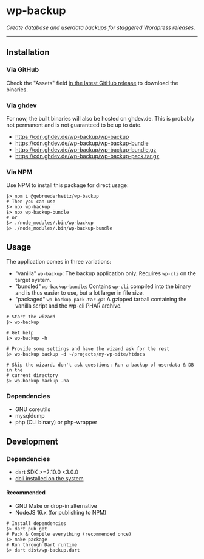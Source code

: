 # wp-backup

_Create database and userdata backups for staggered Wordpress releases._

---

## Installation

### Via GitHub

Check the "Assets" field [in the latest GitHub release](https://github.com/gebruederheitz/wp-backup/releases) to 
download the binaries.

### Via ghdev

For now, the built binaries will also be hosted on ghdev.de. This is probably not permanent and is not guaranteed to 
be up to date.
 - https://cdn.ghdev.de/wp-backup/wp-backup
 - https://cdn.ghdev.de/wp-backup/wp-backup-bundle
 - https://cdn.ghdev.de/wp-backup/wp-backup-bundle.gz
 - https://cdn.ghdev.de/wp-backup/wp-backup-pack.tar.gz

### Via NPM

Use NPM to install this package for direct usage:

```shell
$> npm i @gebruederheitz/wp-backup
# Then you can use
$> npx wp-backup
$> npx wp-backup-bundle
# or
$> ./node_modules/.bin/wp-backup
$> ./node_modules/.bin/wp-backup-bundle
```

## Usage

The application comes in three variations:
 - "vanilla" `wp-backup`: The backup application only. Requires `wp-cli` on the target system.
 - "bundled" `wp-backup-bundle`: Contains `wp-cli` compiled into the binary and is thus easier to use, but a lot 
   larger in file size.
 - "packaged" `wp-backup-pack.tar.gz`: A gzipped tarball containing the vanilla script and the wp-cli PHAR archive.

```shell
# Start the wizard
$> wp-backup

# Get help
$> wp-backup -h

# Provide some settings and have the wizard ask for the rest
$> wp-backup backup -d ~/projects/my-wp-site/htdocs

# Skip the wizard, don't ask questions: Run a backup of userdata & DB in the 
# current directory
$> wp-backup backup -na
```

### Dependencies

 - GNU coreutils
 - mysqldump
 - php (CLI binary) or php-wrapper

## Development

### Dependencies

 - dart SDK >=2.10.0 <3.0.0
 - [dcli installed on the system](https://dcli.noojee.dev/getting-started)

#### Recommended
 - GNU Make or drop-in alternative
 - NodeJS 16.x (for publishing to NPM)

```shell
# Install dependencies
$> dart pub get
# Pack & Compile everything (recommended once)
$> make package
# Run through Dart runtime
$> dart dist/wp-backup.dart
```
